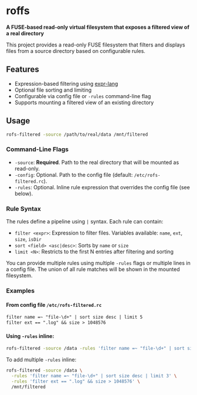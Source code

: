 # roffs

**A FUSE-based read-only virtual filesystem that exposes a filtered view of a real directory**

This project provides a read-only FUSE filesystem that filters and displays files from a source directory based on configurable rules.

## Features

- Expression-based filtering using [expr-lang](https://github.com/expr-lang/expr)
- Optional file sorting and limiting
- Configurable via config file or `-rules` command-line flag
- Supports mounting a filtered view of an existing directory

## Usage

```bash
rofs-filtered -source /path/to/real/data /mnt/filtered
```

### Command-Line Flags

- `-source`: **Required**. Path to the real directory that will be mounted as read-only.
- `-config`: Optional. Path to the config file (default: `/etc/rofs-filtered.rc`).
- `-rules`: Optional. Inline rule expression that overrides the config file (see below).

### Rule Syntax

The rules define a pipeline using `|` syntax. Each rule can contain:

- `filter <expr>`: Expression to filter files. Variables available: `name`, `ext`, `size`, `isDir`
- `sort <field> <asc|desc>`: Sorts by `name` or `size`
- `limit <N>`: Restricts to the first N entries after filtering and sorting

You can provide multiple rules using multiple `-rules` flags or multiple lines in a config file. The union of all rule matches will be shown in the mounted filesystem.

### Examples

#### From config file `/etc/rofs-filtered.rc`
```txt
filter name =~ "file-\d+" | sort size desc | limit 5
filter ext == ".log" && size > 1048576
```

#### Using `-rules` inline:
```bash
rofs-filtered -source /data -rules 'filter name =~ "file-\d+" | sort size desc | limit 3' /mnt/filtered
```

To add multiple `-rules` inline:
```bash
rofs-filtered -source /data \
  -rules 'filter name =~ "file-\d+" | sort size desc | limit 3' \
  -rules 'filter ext == ".log" && size > 1048576' \
  /mnt/filtered
```
